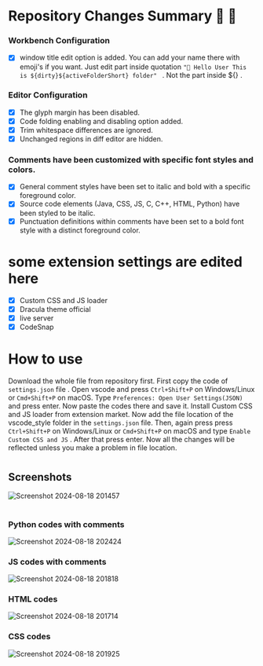 # Repository Changes Summary :tada: :tada:


### Workbench Configuration

  - [x] window title edit option is added. You can add your name there with emoji's if you want. Just edit part inside quotation ```"🫡 Hello User This is ${dirty}${activeFolderShort} folder" ```   . Not the part inside ${}
.
### Editor Configuration

  - [x] The glyph margin has been disabled.
  - [x] Code folding enabling and disabling option added.
  - [x] Trim whitespace differences are ignored.
  - [x] Unchanged regions in diff editor are hidden.

### Comments have been customized with specific font styles and colors.

  - [x] General comment styles have been set to italic and bold with a specific foreground color.
  - [x] Source code elements (Java, CSS, JS, C, C++, HTML, Python) have been styled to be italic.
  - [x] Punctuation definitions within comments have been set to a bold font style with a distinct foreground color.

# some extension settings are edited here
  - [x] Custom CSS and JS loader
  - [x] Dracula theme official
  - [x] live server
  - [x] CodeSnap

# How to use
Download the whole file from repository first. First copy the code of `settings.json` file . Open vscode and press `Ctrl+Shift+P` on Windows/Linux or `Cmd+Shift+P` on macOS. Type `Preferences:
Open User Settings(JSON)` and press enter. Now paste the codes there and save it. Install Custom CSS and JS loader from extension market. Now add the file location of the vscode_style folder in the `settings.json` file. Then, again press press `Ctrl+Shift+P` on Windows/Linux or `Cmd+Shift+P` on macOS and type `Enable Custom CSS and JS` . After that press enter. Now all the changes will be reflected unless you make a problem in file location.

#
## Screenshots

![Screenshot 2024-08-18 201457](https://github.com/user-attachments/assets/e8fadbac-b36f-46e1-86fd-2954c4a9777d)
#
### Python codes with comments
![Screenshot 2024-08-18 202424](https://github.com/user-attachments/assets/ff9208ae-3533-4057-b8ae-6c1195da958c)
### JS codes with comments
![Screenshot 2024-08-18 201818](https://github.com/user-attachments/assets/cba0aed0-fbed-475d-b6df-07633649a420)
### HTML codes
![Screenshot 2024-08-18 201714](https://github.com/user-attachments/assets/9a51ae1e-4a91-4efc-b15c-2fff923612c3)
### CSS codes
![Screenshot 2024-08-18 201925](https://github.com/user-attachments/assets/f53716d8-d968-45ad-93f9-09e3137c73bf)




